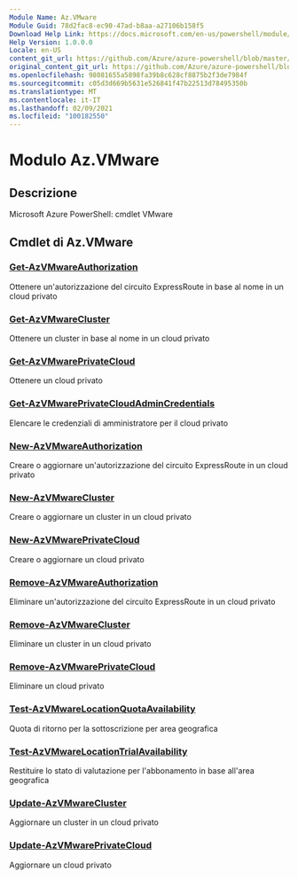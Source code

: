 ```yaml
---
Module Name: Az.VMware
Module Guid: 78d2fac8-ec90-47ad-b8aa-a27106b158f5
Download Help Link: https://docs.microsoft.com/en-us/powershell/module/az.vmware
Help Version: 1.0.0.0
Locale: en-US
content_git_url: https://github.com/Azure/azure-powershell/blob/master/src/VMware/help/Az.VMware.md
original_content_git_url: https://github.com/Azure/azure-powershell/blob/master/src/VMware/help/Az.VMware.md
ms.openlocfilehash: 98081655a5898fa39b8c628cf8875b2f3de7984f
ms.sourcegitcommit: c05d3d669b5631e526841f47b22513d78495350b
ms.translationtype: MT
ms.contentlocale: it-IT
ms.lasthandoff: 02/09/2021
ms.locfileid: "100182550"
---
```

# Modulo Az.VMware
## Descrizione
Microsoft Azure PowerShell: cmdlet VMware

## Cmdlet di Az.VMware
### [Get-AzVMwareAuthorization](Get-AzVMwareAuthorization.md)
Ottenere un'autorizzazione del circuito ExpressRoute in base al nome in un cloud privato

### [Get-AzVMwareCluster](Get-AzVMwareCluster.md)
Ottenere un cluster in base al nome in un cloud privato

### [Get-AzVMwarePrivateCloud](Get-AzVMwarePrivateCloud.md)
Ottenere un cloud privato

### [Get-AzVMwarePrivateCloudAdminCredentials](Get-AzVMwarePrivateCloudAdminCredentials.md)
Elencare le credenziali di amministratore per il cloud privato

### [New-AzVMwareAuthorization](New-AzVMwareAuthorization.md)
Creare o aggiornare un'autorizzazione del circuito ExpressRoute in un cloud privato

### [New-AzVMwareCluster](New-AzVMwareCluster.md)
Creare o aggiornare un cluster in un cloud privato

### [New-AzVMwarePrivateCloud](New-AzVMwarePrivateCloud.md)
Creare o aggiornare un cloud privato

### [Remove-AzVMwareAuthorization](Remove-AzVMwareAuthorization.md)
Eliminare un'autorizzazione del circuito ExpressRoute in un cloud privato

### [Remove-AzVMwareCluster](Remove-AzVMwareCluster.md)
Eliminare un cluster in un cloud privato

### [Remove-AzVMwarePrivateCloud](Remove-AzVMwarePrivateCloud.md)
Eliminare un cloud privato

### [Test-AzVMwareLocationQuotaAvailability](Test-AzVMwareLocationQuotaAvailability.md)
Quota di ritorno per la sottoscrizione per area geografica

### [Test-AzVMwareLocationTrialAvailability](Test-AzVMwareLocationTrialAvailability.md)
Restituire lo stato di valutazione per l'abbonamento in base all'area geografica

### [Update-AzVMwareCluster](Update-AzVMwareCluster.md)
Aggiornare un cluster in un cloud privato

### [Update-AzVMwarePrivateCloud](Update-AzVMwarePrivateCloud.md)
Aggiornare un cloud privato

